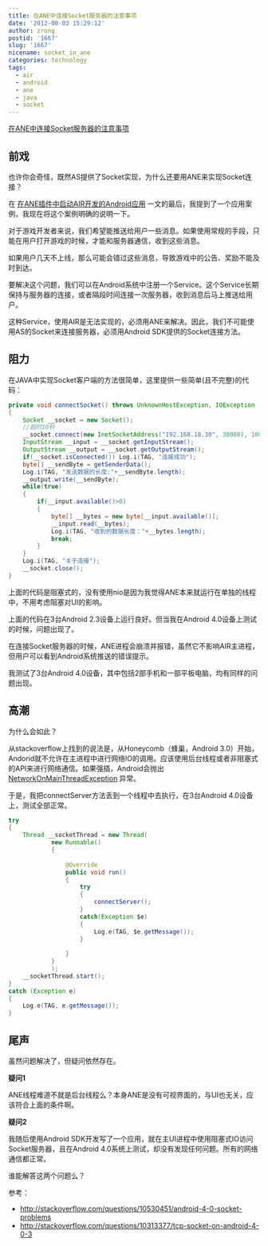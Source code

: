 ```yaml
---
title: 在ANE中连接Socket服务器的注意事项
date: '2012-08-03 15:29:12'
author: zrong
postid: '1667'
slug: '1667'
nicename: socket_in_ane
categories: technology
tags:
  - air
  - android
  - ane
  - java
  - socket
---
```


[在ANE中连接Socket服务器的注意事项](https://blog.zengrong.net/post/1667.html)

## 前戏

也许你会奇怪，既然AS提供了Socket实现，为什么还要用ANE来实现Socket连接？

在 [在ANE插件中启动AIR开发的Android应用][1] 一文的最后，我提到了一个应用案例，我现在将这个案例明确的说明一下。

对于游戏开发者来说，我们希望能推送给用户一些消息。如果使用常规的手段，只能在用户打开游戏的时候，才能和服务器通信，收到这些消息。

如果用户几天不上线，那么可能会错过这些消息，导致游戏中的公告、奖励不能及时到达。

要解决这个问题，我们可以在Android系统中注册一个Service。这个Service长期保持与服务器的连接，或者隔段时间连接一次服务器，收到消息后马上推送给用户。

这种Service，使用AIR是无法实现的，必须用ANE来解决。因此，我们不可能使用AS的Socket来连接服务器，必须用Android SDK提供的Socket连接方法。

## 阻力

在JAVA中实现Socket客户端的方法很简单，这里提供一些简单(且不完整)的代码：<!--more-->

``` java
private void connectSocket() throws UnknownHostException, IOException
{
	Socket __socket = new Socket();
	//超时10秒
	__socket.connect(new InetSocketAddress("192.168.18.30", 30000), 10000);
	InputStream __input = __socket.getInputStream();
	OutputStream __output = __socket.getOutputStream();
	if(__socket.isConnected()) Log.i(TAG, "连接成功");
	byte[] __sendByte = getSenderData();
	Log.i(TAG, "发送数据的长度:"+__sendByte.length);
	__output.write(__sendByte);
	while(true)
	{
		if(__input.available()>0)
		{
			byte[] __bytes = new byte[__input.available()];
			__input.read(__bytes);
			Log.i(TAG, "收到的数据长度："+__bytes.length);
			break;
		}
	}
	Log.i(TAG, "关于连接");
	__socket.close();
}
```

上面的代码是阻塞式的，没有使用nio是因为我觉得ANE本来就运行在单独的线程中，不用考虑阻塞对UI的影响。

上面的代码在3台Android 2.3设备上运行良好。但当我在Android 4.0设备上测试的时候，问题出现了。

在连接Socket服务器的时候，ANE进程会崩溃并报错，虽然它不影响AIR主进程，但用户可以看到Android系统推送的错误提示。

我测试了3台Android 4.0设备，其中包括2部手机和一部平板电脑，均有同样的问题出现。

## 高潮

为什么会如此？

从stackoverflow上找到的说法是，从Honeycomb（蜂巢，Android 3.0）开始，Andorid就不允许在主进程中进行网络IO的调用。应该使用后台线程或者非阻塞式的API来进行网络通信。如果强插，Android会抛出 [NetworkOnMainThreadException][2] 异常。

于是，我把connectServer方法丢到一个线程中去执行，在3台Android 4.0设备上，测试全部正常。

``` java
try
{
	Thread __socketThread = new Thread(
			new Runnable()
			{
				
				@Override
				public void run()
				{
					try
					{
						connectServer();
					}
					catch(Exception $e)
					{
						Log.e(TAG, $e.getMessage());
					}
					
				}
			}
			);
	__socketThread.start();
}
catch (Exception e)
{
	Log.e(TAG, e.getMessage());
}
```

## 尾声

虽然问题解决了，但疑问依然存在。

**疑问1**

ANE线程难道不就是后台线程么？本身ANE是没有可视界面的，与UI也无关，应该符合上面的条件啊。

**疑问2**

我随后使用Android SDK开发写了一个应用，就在主UI进程中使用阻塞式IO访问Socket服务器，且在Android 4.0系统上测试，却没有发现任何问题。所有的网络通信都正常。

谁能解答这两个问题么？

参考：

* <http://stackoverflow.com/questions/10530451/android-4-0-socket-problems>
* <http://stackoverflow.com/questions/10313377/tcp-socket-on-android-4-0-3>

[1]: https://blog.zengrong.net/post/1663.html
[2]: http://developer.android.com/reference/android/os/NetworkOnMainThreadException.html
